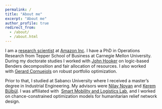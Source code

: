 ```yaml
---
permalink: /
title: "About me"
excerpt: "About me"
author_profile: true
redirect_from: 
  - /about/
  - /about.html
---
```



I am a [research scientist](https://www.amazon.science/) at [Amazon Inc](https://www.aboutamazon.com/). 
I have a PhD in Operations Research from Tepper School of Business at Carnegie Mellon University. 
During my doctorate studies I worked with [John Hooker](http://public.tepper.cmu.edu/jnh/) on logic-based Benders decomposition and fair allocation of resources. 
I also worked with [Gerard Cornuejols](http://www.andrew.cmu.edu/user/gc0v/) on robust portfolio optimization. 

Prior to that, I studied at Sabancı University where I received a master’s degree in Industrial Engineering. 
My advisors were [Nilay Noyan](https://www.linkedin.com/in/nilaynoyan) and [Kerem Bülbül](https://www.linkedin.com/in/bulbulkerem). 
I was affiliated with  [Smart Mobility and Logistics Lab](http://sml.sabanciuniv.edu/), 
and I worked on chance-constrained optimization models for humanitarian relief network design.

